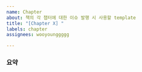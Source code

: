 ```yaml
---
name: Chapter
about: 책의 각 챕터에 대한 이슈 발행 시 사용할 template
title: "[Chapter X] "
labels: chapter
assignees: wooyounggggg

---
```


### 요약
